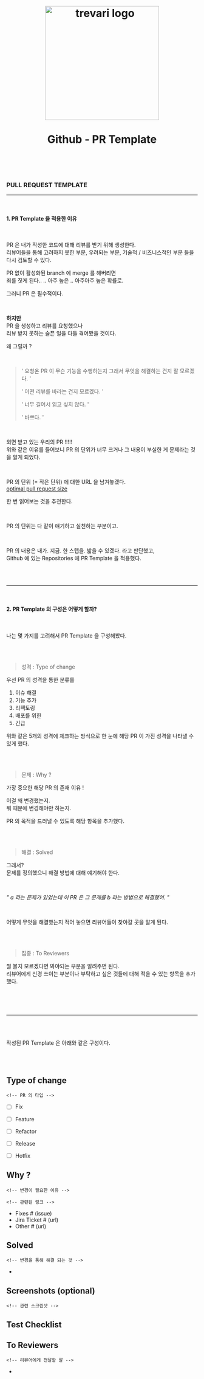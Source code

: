 <h1 align="center">
  <br/>
  <img width="300" alt="trevari logo" src="https://user-images.githubusercontent.com/42798132/156313235-d68b21f0-39e3-4f8e-ae86-6c25cb7bea02.png">
  <br/>
  <br/>
Github - PR Template
  <br/>
  <br/>
</h1>

<br/>

### PULL REQUEST TEMPLATE

<hr>

<br/>

#### 1. PR Template 을 적용한 이유
<br/>

PR 은 내가 작성한 코드에 대해 리뷰를 받기 위해 생성한다.  
리뷰어들을 통해 고려하지 못한 부분, 우려되는 부분, 기술적 / 비즈니스적인 부분 들을 다시 검토할 수 있다.


PR 없이 활성화된 branch 에 merge 를 해버리면  
죄를 짓게 된다.. .. 아주 높은 .. 아주아주 높은 확률로.


그러니 PR 은 필수적이다.

<br/>

**하지만**  
PR 을 생성하고 리뷰를 요청했으나  
리뷰 받지 못하는 슬픈 일을 다들 겪어봤을 것이다.  

왜 그럴까 ?   

<br/>

> ' 요청온 PR 이 무슨 기능을 수행하는지 그래서 무엇을 해결하는 건지 잘 모르겠다. '  
>
> ' 어떤 리뷰를 바라는 건지 모르겠다. '  
>
> ' 너무 길어서 읽고 싶지 않다. '  
>
> ' 바쁘다. '  

<br/>

외면 받고 있는 우리의 PR !!!!!  
위와 같은 이유를 들어보니 PR 의 단위가 너무 크거나 그 내용이 부실한 게 문제라는 것을 알게 되었다.  

<br/>

PR 의 단위 (= 작은 단위) 에 대한 URL 을 남겨놓겠다.  
[optimal pull request size](https://smallbusinessprogramming.com/optimal-pull-request-size )  

한 번 읽어보는 것을 추천한다.

</br>

PR 의 단위는 다 같이 얘기하고 실천하는 부분이고.  

</br>

PR 의 내용은 내가. 지금. 한 스텝을. 밟을 수 있겠다. 라고 판단했고,  
Github 에 있는 Repositories 에 PR Template 을 적용했다.  


<br/>
<br/>

<hr>

<br/>


#### 2. PR Template 의 구성은 어떻게 할까?
<br/>

나는 몇 가지를 고려해서 PR Template 을 구성해봤다.    

<br/>
<br/>

> 성격 : Type of change  

우선 PR 의 성격을 통한 분류를
1) 이슈 해결
2) 기능 추가
3) 리팩토링
4) 배포를 위한
5) 긴급

위와 같은 5개의 성격에 체크하는 방식으로
한 눈에 해당 PR 이 가진 성격을 나타낼 수 있게 했다.

<br/>
<br/>

> 문제 : Why ?

가장 중요한 해당 PR 의 존재 이유 !  

이걸 왜 변경했는지.  
뭐 때문에 변경해야만 하는지.  
  
PR 의 목적을 드러낼 수 있도록 해당 항목을 추가했다.  

<br/>
<br/>

> 해결 : Solved

그래서?  
문제를 정의했으니 해결 방법에 대해 얘기해야 한다.  

<br/>

*" a 라는 문제가 있었는데 이 PR 은 그 문제를 b 라는 방법으로 해결했어. "*

<br/>

어떻게 무엇을 해결했는지 적어 놓으면 리뷰어들이 찾아갈 곳을 알게 된다.  

<br/>
<br/>

> 집중 : To Reviewers

뭘 볼지 모르겠다면 봐야되는 부분을 알려주면 된다.  
리뷰어에게 신경 쓰이는 부분이나 부탁하고 싶은 것들에 대해 적을 수 있는 항목을 추가했다.  


<br/>
<br/>
<br/>

<hr>

<br/>
<br/>

작성된 PR Template 은 아래와 같은 구성이다.

<br/>
<br/>

## Type of change
```<!-- PR 의 타입 -->```
- [ ] Fix
- [ ] Feature
- [ ] Refactor
- [ ] Release
- [ ] Hotfix


## Why ?
```<!-- 변경이 필요한 이유 -->```

```<!-- 관련된 링크 -->```
- Fixes # (issue)
- Jira Ticket # (url)
- Other # (url)


## Solved
```<!-- 변경을 통해 해결 되는 것 -->```

- 


## Screenshots (optional)
```<!-- 관련 스크린샷 -->```


## Test Checklist



## To Reviewers
```<!-- 리뷰어에게 전달할 말 -->```

- 

 


